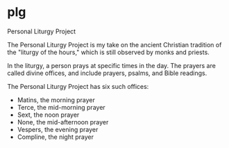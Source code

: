 # plg
Personal Liturgy Project

The Personal Liturgy Project is my take on the ancient Christian tradition of the "liturgy of the hours," which is still observed by monks and priests.

In the liturgy, a person prays at specific times in the day. The prayers are called divine offices, and include prayers, psalms, and Bible readings.

The Personal Liturgy Project has six such offices:
* Matins, the morning prayer
* Terce, the mid-morning prayer
* Sext, the noon prayer
* None, the mid-afternoon prayer
* Vespers, the evening prayer
* Compline, the night prayer

